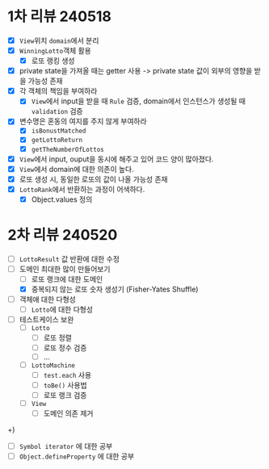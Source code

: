 # 1차 리뷰 240518

- [x] `View`위치 `domain`에서 분리
- [x] `WinningLotto`객체 활용
  - [x] 로또 랭킹 생성
- [x] private state을 가져올 때는 getter 사용 -> private state 값이 외부의 영향을 받을 가능성 존재
- [x] 각 객체의 책임을 부여하라
  - [x] `View`에서 input을 받을 때 `Rule` 검증, domain에서 인스턴스가 생성될 때 `validation` 검증
- [x] 변수명은 혼동의 여지를 주지 않게 부여하라
  - [x] `isBonustMatched`
  - [x] `getLottoReturn`
  - [x] `getTheNumberOfLottos`
- [x] `View`에서 input, ouput을 동시에 해주고 있어 코드 양이 많아졌다.
- [x] `View`에서 domain에 대한 의존이 높다.
- [x] 로또 생성 시, 동일한 로또의 값이 나올 가능성 존재
- [x] `LottoRank`에서 반환하는 과정이 어색하다.
  - [x] Object.values 정의

# 2차 리뷰 240520

- [ ] `LottoResult` 값 반환에 대한 수정
- [ ] 도메인 최대한 많이 만들어보기 
  - [ ] 로또 랭크에 대한 도메인
  - [x] 중복되지 않는 로또 숫자 생성기 (Fisher-Yates Shuffle)
- [ ] 객체애 대한 다형성
  - [ ] `Lotto`에 대한 다형성
- [ ] 테스트케이스 보완
  - [ ] `Lotto`
    - [ ] 로또 정렬
    - [ ] 로또 정수 검증
    - [ ] ...
  - [ ] `LottoMachine`
    - [ ] `test.each` 사용
    - [ ] `toBe()` 사용법
    - [ ] 로또 랭크 검증
  - [ ] `View`
    - [ ] 도메인 의존 제거

+)
- [ ] `Symbol iterator` 에 대한 공부
- [ ] `Object.defineProperty` 에 대한 공부